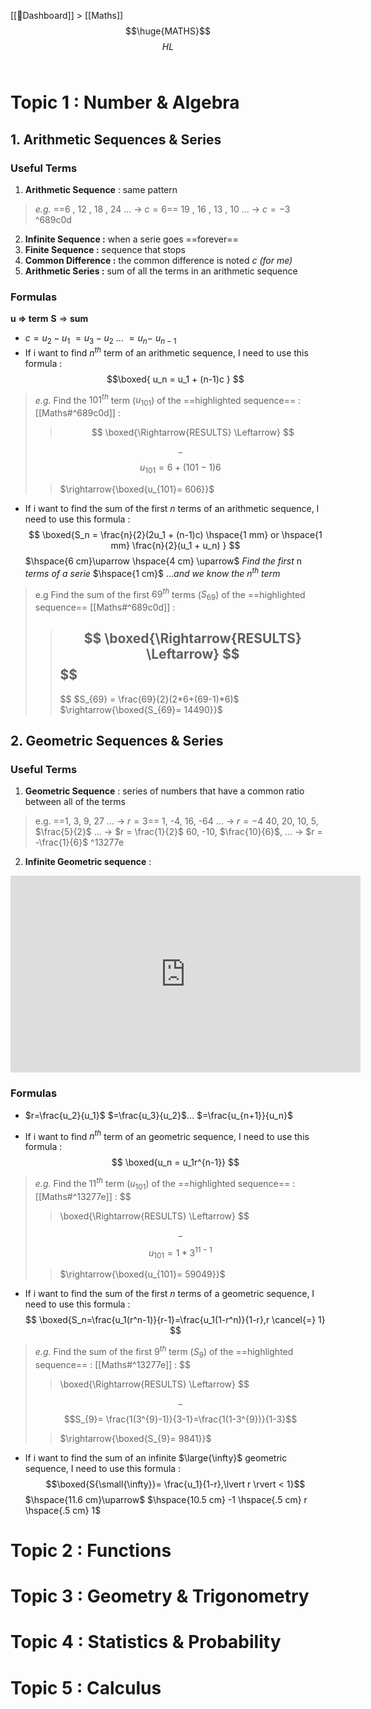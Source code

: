 [[📝Dashboard]] > [[Maths]]
<br/>
$$\huge{MATHS}$$
$$
HL
$$
<br/>




# Topic 1 : Number & Algebra
## 1. Arithmetic Sequences & Series
### Useful Terms
1. **Arithmetic Sequence** : same pattern
> *e.g.*
> ==6 , 12 , 18 , 24 $\ldots$ $\rightarrow$ $c=6$==
> 19 , 16 , 13 , 10 $\ldots$ $\rightarrow$ $c=-3$ ^689c0d
2.  **Infinite Sequence :** when a serie goes ==forever==
3. **Finite Sequence :** sequence that stops
4. **Common Difference :** the common difference is noted $c$ *(for me)*
5.  **Arithmetic Series :** sum of all the terms in an arithmetic sequence 



### Formulas
**u $\Longrightarrow$ term**
**S** $\Longrightarrow$ **sum**
- $c=u_2-u_1$ 
$=u_3-u_2$
$\ldots$
$=u_n-$ $u_{n-1}$
- If i want to find $n^{th}$ term of an arithmetic sequence, I need to use this formula :
$$\boxed{
u_n = u_1 + (n-1)c
}
$$
> *e.g.*  Find the $101^{th}$ term ($u_{101}$) of the ==highlighted sequence== : [[Maths#^689c0d]] :
>>$$
>>\boxed{\Rightarrow{RESULTS} \Leftarrow}
>>$$
> >
> $$-$$ $$u_{101}= 6 + (101 - 1)6$$
> >$\rightarrow{\boxed{u_{101}= 606}}$

- If i want to find the sum of the first $n$ terms of an arithmetic sequence, I need to use this formula :
$$
\boxed{S_n = \frac{n}{2}(2u_1 + (n-1)c) \hspace{1 mm} or \hspace{1 mm} \frac{n}{2}(u_1 + u_n) }
$$
$\hspace{6 cm}\uparrow \hspace{4 cm} \uparrow$
$Find$ $the$ $first$ n $terms$ $of$ $a$ $serie$ $\hspace{1 cm}$ $... and$ $we$ $know$ $the$ $n^{th}$ $term$



> e.g Find the sum of the first $69^{th}$ terms ($S_{69}$) of the ==highlighted sequence== [[Maths#^689c0d]] :
> >$$
>>\boxed{\Rightarrow{RESULTS} \Leftarrow}
>>$$
>>$$
>>-
>>$$
>>$S_{69} = \frac{69}{2}(2*6+(69-1)*6)$
>>$\rightarrow{\boxed{S_{69}= 14490}}$


## 2. Geometric Sequences & Series
### Useful Terms 
1. **Geometric Sequence** : series of numbers that have a common ratio between all of the terms
> e.g.
>==1, 3, 9, 27 $\ldots$ $\rightarrow$ $r = 3$==
> 1, -4, 16, -64 $\ldots$ $\rightarrow$ $r = -4$
> 40, 20, 10, 5, $\frac{5}{2}$ $\ldots$ $\rightarrow$ $r = \frac{1}{2}$
> 60, -10, $\frac{10}{6}$, $\ldots$ $\rightarrow$ $r = -\frac{1}{6}$ ^13277e

2. **Infinite Geometric sequence** : 

<iframe width="560" height="315" src="https://www.youtube.com/embed/LV2Aah2_Qg8" title="YouTube video player" frameborder="0" allow="accelerometer; autoplay; clipboard-write; encrypted-media; gyroscope; picture-in-picture" allowfullscreen></iframe>

### Formulas
- $r=\frac{u_2}{u_1}$ $=\frac{u_3}{u_2}$$\ldots$ $=\frac{u_{n+1}}{u_n}$

-  If i want to find $n^{th}$ term of an geometric sequence, I need to use this formula :
$$
\boxed{u_n = u_1r^{n-1}}
$$
> *e.g.*  Find the $11^{th}$ term ($u_{101}$) of the ==highlighted sequence== : [[Maths#^13277e]] :
> $$
>>\boxed{\Rightarrow{RESULTS} \Leftarrow}
>>$$
> >
> $$-$$ $$u_{101}= 1*3^{11-1}$$
> >$\rightarrow{\boxed{u_{101}= 59049}}$

- If i want to find the sum of the first $n$ terms of a geometric sequence, I need to use this formula :
$$
\boxed{S_n=\frac{u_1(r^n-1)}{r-1}=\frac{u_1(1-r^n)}{1-r},r \cancel{=} 1}
$$
> *e.g.*  Find the sum of the first $9^{th}$ term ($S_{9}$) of the ==highlighted sequence== : [[Maths#^13277e]] :
> $$
>>\boxed{\Rightarrow{RESULTS} \Leftarrow}
>>$$
> >
> $$-$$ $$S_{9}= \frac{1(3^{9}-1)}{3-1}=\frac{1(1-3^{9})}{1-3}$$
> >$\rightarrow{\boxed{S_{9}= 9841}}$

- If i want to find the sum of an infinite $\large{\infty}$ geometric sequence, I need to use this formula :
$$\boxed{S{\small{\infty}}= \frac{u_1}{1-r},\lvert r \rvert < 1}$$
$\hspace{11.6 cm}\uparrow$
$\hspace{10.5 cm} -1 \hspace{.5 cm} r \hspace{.5 cm} 1$
# Topic 2 : Functions
# Topic 3 : Geometry & Trigonometry
# Topic 4 : Statistics & Probability 
# Topic 5 : Calculus 
